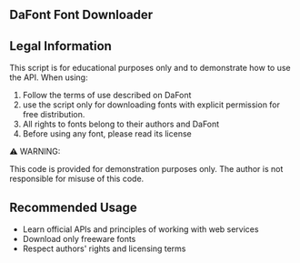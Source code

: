 ## DaFont Font Downloader

## Legal Information

This script is for educational purposes only and to demonstrate how to use the API. When using:

1. Follow the terms of use described on DaFont
2. use the script only for downloading fonts with explicit permission for free distribution.
3. All rights to fonts belong to their authors and DaFont
4. Before using any font, please read its license

⚠️ WARNING:

This code is provided for demonstration purposes only. The author is not responsible for misuse of this code.

## Recommended Usage

- Learn official APIs and principles of working with web services
- Download only freeware fonts
- Respect authors' rights and licensing terms